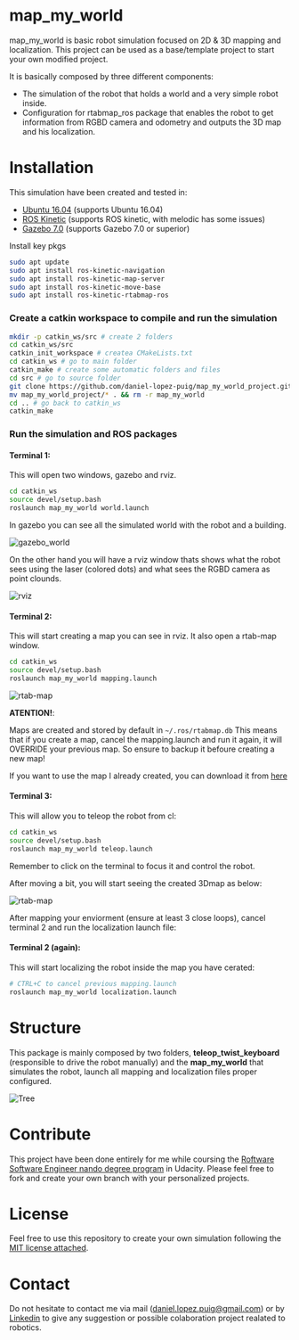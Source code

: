 # map_my_world
map_my_world is basic robot simulation focused on 2D & 3D mapping and localization. This project can be used as a base/template project to start your own modified project.

It is basically composed by three different components:
- The simulation of the robot that holds a world and a very simple robot inside.
- Configuration for rtabmap_ros package that enables the robot to get information from RGBD camera and odometry and outputs the 3D map and his localization.

# Installation
This simulation have been created and tested in:
- [Ubuntu 16.04](https://ubuntu.com/download/desktop) (supports Ubuntu 16.04) 
- [ROS Kinetic](http://wiki.ros.org/melodic/Installation/Ubuntu) (supports ROS kinetic, with melodic has some issues)
- [Gazebo 7.0](http://gazebosim.org/tutorials?cat=install&tut=install_ubuntu&ver=7.0) (supports Gazebo 7.0 or superior)

Install key pkgs

```bash
sudo apt update
sudo apt install ros-kinetic-navigation
sudo apt install ros-kinetic-map-server
sudo apt install ros-kinetic-move-base
sudo apt install ros-kinetic-rtabmap-ros
```

### Create a catkin workspace to compile and run the simulation

```bash
mkdir -p catkin_ws/src # create 2 folders
cd catkin_ws/src
catkin_init_workspace # createa CMakeLists.txt
cd catkin_ws # go to main folder
catkin_make # create some automatic folders and files
cd src # go to source folder
git clone https://github.com/daniel-lopez-puig/map_my_world_project.git #clone this repository
mv map_my_world_project/* . && rm -r map_my_world
cd .. # go back to catkin_ws
catkin_make
```

### Run the simulation and ROS packages
#### Terminal 1:
This will open two windows, gazebo and rviz.
```bash
cd catkin_ws
source devel/setup.bash
roslaunch map_my_world world.launch
```

In gazebo you can see all the simulated world with the robot and a building.

![gazebo_world](readme_images/gazebo.png)

On the other hand you will have a rviz window thats shows what the robot sees using the laser (colored dots) and what sees the RGBD camera as point clounds.

![rviz](readme_images/rviz.png)

#### Terminal 2:
This will start creating a map you can see in rviz. It also open a rtab-map window.
```bash
cd catkin_ws
source devel/setup.bash
roslaunch map_my_world mapping.launch
```
![rtab-map](readme_images/rtab-map_starting_point.png)

**ATENTION!**:

Maps are created and stored by default in `~/.ros/rtabmap.db`
This means that if you create a map, cancel the mapping.launch and run it again, it will OVERRIDE your previous map. So ensure to backup it befoure creating a new map! 

If you want to use the map I already created, you can download it from [here](https://drive.google.com/file/d/1JQx4Fw9BnV3Jxyxg-Bekzx27LljJOxO9/view?usp=sharing)



#### Terminal 3:
This will allow you to teleop the robot from cl:
```bash
cd catkin_ws
source devel/setup.bash
roslaunch map_my_world teleop.launch
```
Remember to click on the terminal to focus it and control the robot.

After moving a bit, you will start seeing the created 3Dmap as below:

![rtab-map](readme_images/rtab-map_after_moving.png)

After mapping your enviorment (ensure at least 3 close loops), cancel terminal 2 and run the localization launch file:

#### Terminal 2 (again):
This will start localizing the robot inside the map you have cerated:
```bash
# CTRL+C to cancel previous mapping.launch
roslaunch map_my_world localization.launch
```

# Structure
This package is mainly composed by two folders, **teleop_twist_keyboard** (responsible to drive the robot manually) and the **map_my_world** that simulates the robot, launch all mapping and localization files proper configured.

![Tree](readme_images/tree.png)

# Contribute

This project have been done entirely for me while coursing the  [Roftware Software Engineer nando degree program](https://www.udacity.com/course/robotics-software-engineer--nd209) in Udacity. Please feel free to fork and create your own branch with your personalized projects.

# License

Feel free to use this repository to create your own simulation following the [MIT license attached](LICENSE).

# Contact

Do not hesitate to contact me via mail (daniel.lopez.puig@gmail.com) or by [Linkedin](https://www.linkedin.com/in/daniel-lopez-puig/) to give any suggestion or possible colaboration project realated to robotics.
